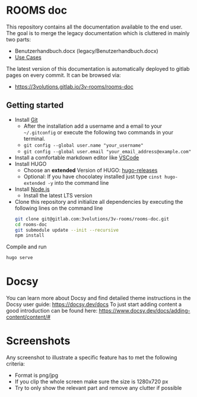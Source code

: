 # ROOMS doc
This repository contains all the documentation available to the end user. The goal is to merge the legacy documentation which is cluttered in mainly two parts:
- Benutzerhandbuch.docx (legacy/Benutzerhandbuch.docx)
- [Use Cases](https://3volutions.atlassian.net/wiki/spaces/RoomsUC/overview)

The latest version of this documentation is automatically deployed to gitlab pages on every commit. It can be browsed via: 
- https://3volutions.gitlab.io/3v-rooms/rooms-doc

## Getting started
- Install [Git](https://git-scm.com)
  - After the installation add a username and a email to your `~/.gitconfig` or execute the following two commands in your terminal.
  - `git config --global user.name "your_username"`
  - `git config --global user.email "your_email_address@example.com"`
- Install a comfortable markdown editor like [VSCode](https://code.visualstudio.com/)
- Install HUGO
  - Choose an **extended** Version of HUGO: [hugo-releases](https://github.com/gohugoio/hugo/releases)
  - Optional: If you have chocolatey installed just type `cinst hugo-extended -y` into the command line
- Install [Node.js](https://nodejs.org/en)
  - Install the latest LTS version
- Clone this repository and initialize all dependencies by executing the following lines on the command line
  ```sh
  git clone git@gitlab.com:3volutions/3v-rooms/rooms-doc.git
  cd rooms-doc
  git submodule update --init --recursive
  npm install
  ```

Compile and run

```sh
hugo serve
```

# Docsy
You can learn more about Docsy and find detailed theme instructions in the Docsy user guide: https://docsy.dev/docs
To just start adding content a good introduction can be found here: https://www.docsy.dev/docs/adding-content/content/#

# Screenshots
Any screenshot to illustrate a specific feature has to met the following criteria:
- Format is png/jpg
- If you clip the whole screen make sure the size is 1280x720 px
- Try to only show the relevant part and remove any clutter if possible